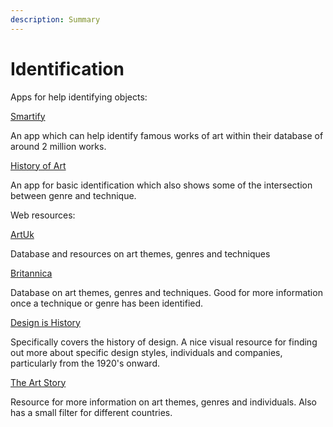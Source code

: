 ```yaml
---
description: Summary
---
```


# Identification

Apps for help identifying objects: 

[Smartify](https://smartify.org/)

An app which can help identify famous works of art within their database of around 2 million works. 

[History of Art ](https://historyofart.app/)

An app for basic identification which also shows some of the intersection between genre and technique. 



Web resources: 

[ArtUk ](https://artuk.org/discover/discover)

Database and resources on art themes, genres and techniques

[Britannica](https://www.britannica.com/browse/Visual-Arts)

Database on art themes, genres and techniques. Good for more information once a technique or genre has been identified. 

[Design is History](http://www.designishistory.com/1450/printing-techniques/)

Specifically covers the history of design. A nice visual resource for finding out more about specific design styles, individuals and companies, particularly from the 1920's onward.

[The Art Story](https://www.theartstory.org/)

Resource for more information on art themes, genres and individuals. Also has a small filter for different countries. 

